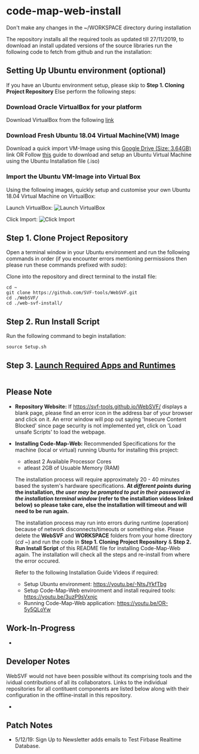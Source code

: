 # code-map-web-install

Don't make any changes in the ~/WORKSPACE directory during installation

The repository installs all the required tools as updated till 27/11/2019, to download an install updated versions of the source libraries run the following code to fetch from github and run the installation:

## Setting Up Ubuntu environment (optional)
If you have an Ubuntu environment setup, please skip to **Step 1. Cloning Project Repository**
Else perform the following steps:

### Download Oracle VirtualBox for your platform
Download VirtualBox from the following [link](https://www.virtualbox.org/wiki/Downloads)

### Download Fresh Ubuntu 18.04 Virtual Machine(VM) Image
Download a quick import VM-Image using this [Google Drive (Size: 3.64GB)]() link 
OR
Follow [this](https://www.toptechskills.com/linux-tutorials-courses/how-to-install-ubuntu-1804-bionic-virtualbox/) guide to download and setup an Ubuntu Virtual Machine using the Ubuntu Installation file (.iso) 

### Import the Ubuntu VM-Image into Virtual Box
Using the following images, quickly setup and customise your own Ubuntu 18.04 Virtual Machine on VirtualBox:

Launch VirtualBox:
![Launch VirtualBox](https://i.imgur.com/du9esrZ.png)

Click Import:
![Click Import](https://i.imgur.com/0igy1E6.png)

## Step 1. Clone Project Repository
Open a terminal window in your Ubuntu environment and run the following commands in order (if you encounter errors mentioning permissions then please run these commands prefixed with _sudo_):

Clone into the repository and direct terminal to the install file:

```
cd ~
git clone https://github.com/SVF-tools/WebSVF.git
cd ./WebSVF/
cd ./web-svf-install/
```

## Step 2. Run Install Script

Run the following command to begin installation:

```
source Setup.sh
```

## Step 3. [Launch Required Apps and Runtimes](https://youtu.be/OR-5y5QLoYw)

```

```

## Please Note

- **Repository Website:** If  https://svf-tools.github.io/WebSVF/  displays a blank page, please find an error icon in the address bar of your browser and click on it. An error window will pop out saying 'Insecure Content Blocked' since page security is not implemented yet, click on 'Load unsafe Scripts' to load the webpage.

- **Installing Code-Map-Web:** 
    Recommended Specifications for the machine (local or virtual) running Ubuntu for installing this project: 
    - atleast 2 Available Processor Cores
    - atleast 2GB of Usuable Memory (RAM)

    The installation process will require approximately 20 - 40 minutes based the system's hardware specifications.
    __At *different points* during the installation, *the user may be prompted to put in their password in the installation terminal window* (refer to the installation videos linked below) so please take care, else the installation will timeout and will need to be run again.__

    The installation process may run into errors during runtime (operation) because of network disconnects/timeouts or something else. Please delete the **WebSVF** and **WORKSPACE** folders from your home directory (_cd ~_) and run the code in **Step 1. Cloning Project Repository** & **Step 2. Run Install Script** of this README file for installing Code-Map-Web again. The installation will check all the steps and re-install from where the error occured.

    Refer to the following Installation Guide Videos if required:
    - Setup Ubuntu environment: https://youtu.be/-NtsJYkfTbg
    - Setup Code-Map-Web environment and install required tools: https://youtu.be/3uzP9sVxnjc
    - Running Code-Map-Web application: https://youtu.be/OR-5y5QLoYw

## Work-In-Progress

- 

## Developer Notes

WebSVF would not have been possible without its comprising tools and the ividual contributions of all its collaborators. 
Links to the individual repositories for all contituent components are listed below along with their configuration in the offline-install in this repository.

-



## Patch Notes

- 5/12/19:  Sign Up to Newsletter adds emails to Test Firbase Realtime Database.

